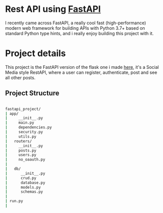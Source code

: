 

# Rest API using [FastAPI](https://fastapi.tiangolo.com/)

I recently came across FastAPI, a really cool fast (high-performance) modern  web framework for building APIs with Python 3.7+ based on standard Python type hints, and i really enjoy building this project with it.


# Project details
This project is the FastAPI version of the flask one i made [here](https://github.com/fulanii/rest-api-project), it's a Social Media style RestAPI, where a user can register, authenticate, post and see all other posts. 

## Project Structure
```bash

fastapi_project/
| app/
|     __init__.py
|     main.py
|     dependencies.py
|     security.py
|     utils.py
|   routers/
|     __init__.py
|     posts.py 
|     users.py 
|     no_oaauth.py
| 
|   db/ 
|      __init__.py
|      crud.py
|      database.py
|      models.py
|      schemas.py
|
| run.py
|


```